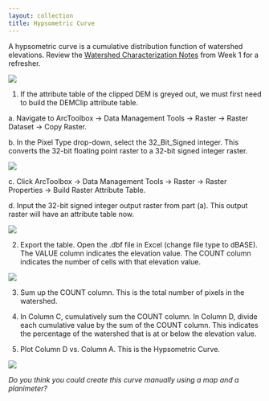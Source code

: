 ```yaml
---
layout: collection
title: Hypsometric Curve
---
```


A hypsometric curve is a cumulative distribution function of watershed elevations. Review the [Watershed Characterization Notes](/Downloads/WatershedCharacNotes.pdf) from Week 1 for a refresher.

<a href="{{ site.url }}/pictures/HypsometricCurve.png"><img src="{{ site.url }}/pictures/HypsometricCurve.png"></a>


1)	If the attribute table of the clipped DEM is greyed out, we must first need to build the DEMClip attribute table. 

a. Navigate to ArcToolbox &#8594; Data Management Tools &#8594; Raster &#8594; Raster Dataset &#8594; Copy Raster. 

b. In the Pixel Type drop-down, select the 32_Bit_Signed integer. This converts the 32-bit floating point raster to a 32-bit signed integer raster. 

<a href="{{ site.url }}/pictures/HypsometricCurv2.png"><img src="{{ site.url }}/pictures/HypsometricCurve2.png"></a>


c. Click ArcToolbox &#8594; Data Management Tools &#8594; Raster &#8594; Raster Properties &#8594; Build Raster Attribute Table. 

d. Input the 32-bit signed integer output raster from part (a). This output raster will have an attribute table now. 

<a href="{{ site.url }}/pictures/HypsometricCurve3.png"><img src="{{ site.url }}/pictures/HypsometricCurve3.png"></a>


2)	Export the table. Open the .dbf file in Excel (change file type to dBASE). The VALUE column indicates the elevation value. The COUNT column indicates the number of cells with that elevation value.

<a href="{{ site.url }}/pictures/HypsometricCurve4.png"><img src="{{ site.url }}/pictures/HypsometricCurve4.png"></a>

3)	Sum up the COUNT column. This is the total number of pixels in the watershed.

4)	In Column C, cumulatively sum the COUNT column. In Column D, divide each cumulative value by the sum of the COUNT column. This indicates the percentage of the watershed that is at or below the elevation value.

5)	Plot Column D vs. Column A. This is the Hypsometric Curve.  

<a href="{{ site.url }}/pictures/HypsometricCurve5.png"><img src="{{ site.url }}/pictures/HypsometricCurve5.png"></a>

*Do you think you could create this curve manually using a map and a planimeter?*
